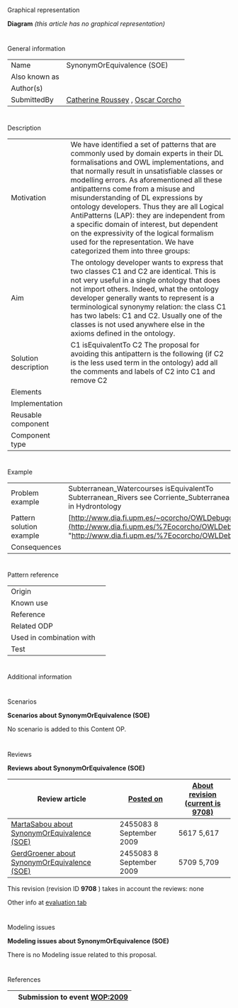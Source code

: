 # 

 Graphical representation



__Diagram__ 
_(this article has no graphical representation)_ 




# 

 General information




|  |  |
| --- | --- |
|  Name  |  SynonymOrEquivalence (SOE)  |
|  Also known as  |  |
|  Author(s)  |  |
|  SubmittedBy  | [Catherine Roussey](http://ontologydesignpatterns.org/wiki/index.php?title=User:Catherine_Roussey&action=edit&redlink=1 "User:Catherine Roussey (not yet written)")  , [Oscar Corcho](http://ontologydesignpatterns.org/wiki/index.php?title=User:Oscar_Corcho&action=edit&redlink=1 "User:Oscar Corcho (not yet written)")  |



  





# 

 Description




|  |  |
| --- | --- |
|  Motivation  |  We have identified a set of patterns that are commonly used by domain experts in their DL formalisations and OWL implementations, and that normally result in unsatisfiable classes or modelling errors. As aforementioned all these antipatterns come from a misuse and misunderstanding of DL expressions by ontology developers. Thus they are all Logical AntiPatterns (LAP): they are independent from a specific domain of interest, but dependent on the expressivity of the logical formalism used for the representation. We have categorized them into three groups:  |
|  Aim  |  The ontology developer wants to express that two classes C1 and C2 are identical. This is not very useful in a single ontology that does not import others. Indeed, what the ontology developer generally wants to represent is a terminological synonymy relation: the class C1 has two labels: C1 and C2. Usually one of the classes is not used anywhere else in the axioms defined in the ontology.  |
|  Solution description  |  C1 isEquivalentTo C2  The proposal for avoiding this antipattern is the following (if C2 is the less used term in the ontology) add all the comments and labels of C2 into C1 and remove C2  |
|  Elements  |  |
|  Implementation  |  |
|  Reusable component  |  |
|  Component type  |  |



  





# 

 Example




|  |  |
| --- | --- |
|  Problem example  |  Subterranean\_Watercourses isEquivalentTo Subterranean\_Rivers  see Corriente\_Subterranea concept in Hydrontology  |
|  Pattern solution example  | [http://www.dia.fi.upm.es/~ocorcho/OWLDebugging/](http://www.dia.fi.upm.es/%7Eocorcho/OWLDebugging/ "http://www.dia.fi.upm.es/%7Eocorcho/OWLDebugging/")  |
|  Consequences  |  |



  





# 

 Pattern reference




|  |  |
| --- | --- |
|  Origin  |  |
|  Known use  |  |
|  Reference  |  |
|  Related ODP  |  |
|  Used in combination with  |  |
|  Test  |  |



# 

 Additional information



# 

 Scenarios




__Scenarios about SynonymOrEquivalence (SOE)__ 


 No scenario is added to this Content OP.
 




# 

 Reviews




__Reviews about SynonymOrEquivalence (SOE)__ 



|  Review article  | [Posted on](../Property/CreationDate.md "Property:CreationDate")  | [About revision (current is 9708)](../Property/ReviewAboutVersion.md "Property:ReviewAboutVersion")  |
| --- | --- | --- |
| [MartaSabou about SynonymOrEquivalence (SOE)](Reviews%253AMartaSabou_about_SynonymOrEquivalence_(SOE).html "Reviews:MartaSabou about SynonymOrEquivalence (SOE)")  |  2455083  8 September 2009  |  5617  5,617  |
| [GerdGroener about SynonymOrEquivalence (SOE)](Reviews%253AGerdGroener_about_SynonymOrEquivalence_(SOE).html "Reviews:GerdGroener about SynonymOrEquivalence (SOE)")  |  2455083  8 September 2009  |  5709  5,709  |



 This revision (revision ID
 __9708__ 
 ) takes in account the reviews: none
 



 Other info at
 [evaluation tab](http://ontologydesignpatterns.org/wiki/index.php?title=Submissions:SynonymOrEquivalence_%28SOE%29&action=evaluation "http://ontologydesignpatterns.org/wiki/index.php?title=Submissions:SynonymOrEquivalence_%28SOE%29&action=evaluation") 





  





# 

 Modeling issues




__Modeling issues about SynonymOrEquivalence (SOE)__ 


 There is no Modeling issue related to this proposal.
 




  





# 

 References



  






|  |  Submission to event [WOP:2009](../WOP/2009.md "WOP:2009")  |
| --- | --- |